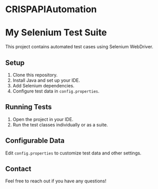 # CRISPAPIAutomation
# My Selenium Test Suite

This project contains automated test cases using Selenium WebDriver.

## Setup

1. Clone this repository.
2. Install Java and set up your IDE.
3. Add Selenium dependencies.
4. Configure test data in `config.properties`.

## Running Tests

1. Open the project in your IDE.
2. Run the test classes individually or as a suite.

## Configurable Data

Edit `config.properties` to customize test data and other settings.

## Contact

Feel free to reach out if you have any questions!
